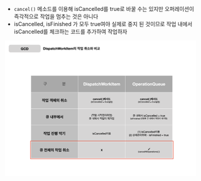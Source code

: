 - `cancel()` 메소드를 이용해 isCancelled를 true로 바꿀 수는 있지만 오퍼레이션이 즉각적으로 작업을 멈추는 것은 아니다
- isCancelled, isFinished 가 모두 true여야 실제로 중지 된 것이므로 작업 내에서 isCancelled를 체크하는 코드를 추가하여 작업하자

![](iOS/Swift/Concurrent/Resources/Pasted%20image%2020250121214425.png)

